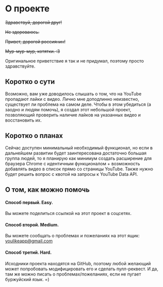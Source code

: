 # О проекте

~~Здравствуй, дорогой друг!~~

~~Не здороваюсь.~~

~~Привет, дорогой россиянин!~~

~~Мур-мур-мур, котятки. :3~~	

Оригинальное приветствие я так и не придумал, поэтому просто здравствуйте.

## Коротко о сути

Возможно, вам уже доводилось слышать о том, что на YouTube пропадают лайки с видео.
Лично мне доподлинно неизвестно, существует ли проблема на самом деле. 
Чтобы в этом убедиться (а заодно и людям помочь), я создал этот небольшой проект,
позволяющий проверить наличие лайков на указанных видео и восстановить их.

## Коротко о планах

Сейчас доступен минимальный необходимый функционал, но если в дальнейшем развитии
будет заинтересована достаточно большая группа людей, то я планирую как минимум создать
расширение для браузера Chrome с идентичным функционалом + возможность добавлять видео в список 
прямо со страницы YouTube. Также нужно будет решить вопрос с квотой на запросы к YouTube Data API.

## О том, как можно помочь

#### Способ первый. Easy.

Вы можете поделиться ссылкой на этот проект в соцсетях.

#### Способ второй. Medium.

Вы можете сообщать о проблемах и пожеланиях на этот ящик: [youlikeapp@gmail.com](mailto:youlikeapp@gmail.com)

#### Способ третий. Hard.

Исходники проекта находятся на GitHub, поэтому любой желающий
может попробовать модифицировать его и сделать пулл-реквест.
И да, там же можно писать о проблемах/пожеланиях, если не пугает
буржуйский язык. =)